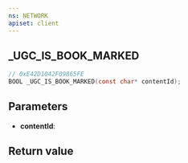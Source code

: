 ```yaml
---
ns: NETWORK
apiset: client
---
```

## _UGC_IS_BOOK_MARKED

```c
// 0xE42D1042F09865FE
BOOL _UGC_IS_BOOK_MARKED(const char* contentId);
```


## Parameters
* **contentId**:

## Return value

